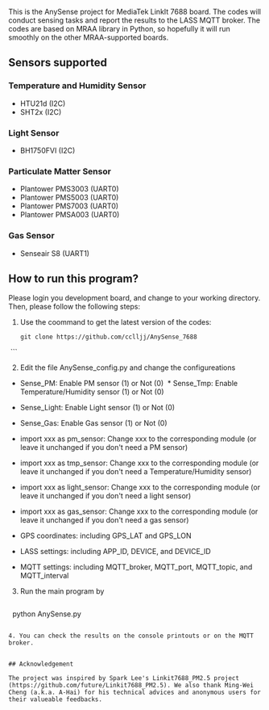 This is the AnySense project for MediaTek LinkIt 7688 board. The codes will conduct sensing tasks and report the results to the LASS MQTT broker. The codes are based on MRAA library in Python, so hopefully it will run smoothly on the other MRAA-supported boards.

## Sensors supported
### Temperature and Humidity Sensor
 - HTU21d (I2C)
 - SHT2x (I2C)
### Light Sensor
 - BH1750FVI (I2C)
### Particulate Matter Sensor
 - Plantower PMS3003 (UART0)
 - Plantower PMS5003 (UART0)
 - Plantower PMS7003 (UART0)
 - Plantower PMSA003 (UART0)
### Gas Sensor
 - Senseair S8 (UART1)
 
## How to run this program?
Please login you development board, and change to your working directory. Then, please follow the following steps:

1. Use the coommand to get the latest version of the codes: 

   ```
   git clone https://github.com/cclljj/AnySense_7688
   ```

2. Edit the file AnySense_config.py and change the configureations

  * Sense_PM: Enable PM sensor (1) or Not (0)
  * Sense_Tmp: Enable Temperature/Humidity sensor (1) or Not (0)
  * Sense_Light: Enable Light sensor (1) or Not (0)
  * Sense_Gas: Enable Gas sensor (1) or Not (0)
   
  * import xxx as pm_sensor: Change xxx to the corresponding module (or leave it unchanged if you don't need a PM sensor)
  * import xxx as tmp_sensor: Change xxx to the corresponding module (or leave it unchanged if you don't need a Temperature/Humidity sensor)
  * import xxx as light_sensor: Change xxx to the corresponding module (or leave it unchanged if you don't need a light sensor)
  * import xxx as gas_sensor: Change xxx to the corresponding module (or leave it unchanged if you don't need a gas sensor)   
  * GPS coordinates: including GPS_LAT and GPS_LON 
  * LASS settings: including APP_ID, DEVICE, and DEVICE_ID
  * MQTT settings: including MQTT_broker, MQTT_port, MQTT_topic, and MQTT_interval

3. Run the main program by

   ```
   python AnySense.py
   ```
   
4. You can check the results on the console printouts or on the MQTT broker.


## Acknowledgement

The project was inspired by Spark Lee's Linkit7688_PM2.5 project (https://github.com/future/Linkit7688_PM2.5). We also thank Ming-Wei Cheng (a.k.a. A-Hai) for his technical advices and anonymous users for their valueable feedbacks.
